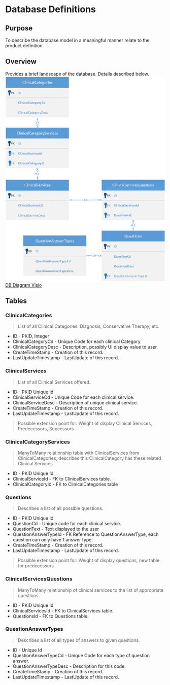# Database Definitions
## Purpose 
To describe the database model in a meaningful manner relate to the product definition.

## Overview
Provides a brief landscape of the database. Details described below.
![DB Diagram Overview](DBDiagram.png)
[DB Diagram Visio](DBDiagram.vsdx)

## Tables
### ClinicalCategories 
> List of all Clinical Categories: Diagnosis, Conservative Therapy, etc.
+ ID - PKID, Integer
+ ClinicalCategoryCd - Unique Code for each clinical Category
+ ClinicalCategoryDesc - Description, possibly UI display value to user.
+ CreateTimeStamp - Creation of this record.
+ LastUpdateTimestamp - LastUpdate of this record.

### ClinicalServices 
> List of all Clinical Services offered.
+ ID - PKID Unique Id 
+ ClinicalServiceCd - Unique Code for each clinical service.
+ ClinicalServiceDesc - Description of unique clinical service.
+ CreateTimeStamp - Creation of this record.
+ LastUpdateTimestamp - LastUpdate of this record.

> Possible extension point for: Weight of display Clinical Services, Predecessors, Successors

### ClinicalCategoryServices 
> ManyToMany relationship table with ClinicalServices from ClinicalCategories, describes this ClinicalCategory has these related Clinical Services
+ ID - PKID Unique Id
+ ClinicalServiceId - FK to ClinicalServices table.
+ ClinicalCategoryId - FK to ClinicalCategories table

### Questions 
> Describes a list of all possible questions.
+ ID - PKID Unique Id
+ QuestionCd - Unique code for each clinical service.
+ QuestionText - Text displayed to the user
+ QuestionAnswerTypeId - FK Reference to QuestionAnswerType, each question can only have 1 answer type.
+ CreateTimeStamp - Creation of this record.
+ LastUpdateTimestamp - LastUpdate of this record.

> Possible extension point for: Weight of display questions, new table for predecessors

### ClinicalServicesQuestions
> ManyToMany relationship of clinical services to the list of appropriate questions.
+ ID - PKID Unique Id
+ ClinicalServicesId - FK to ClinicalServices table.
+ QuestionsId - FK to Questions table.

### QuestionAnswerTypes
> Describes a list of all types of answers to given questions.
+ ID - Unique Id
+ QuestionAnswerTypeCd - Unique Code for each type of question answer.
+ QuestionAnswerTypeDesc - Description for this code.
+ CreateTimeStamp - Creation of this record.
+ LastUpdateTimestamp - LastUpdate of this record.
